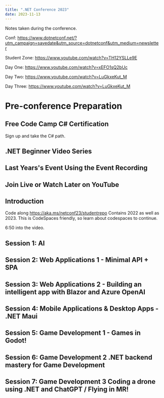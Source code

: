 ```yaml
---
title: ".NET Conference 2023"
date: 2023-11-13
---
```


Notes taken during the conference.

Conf: https://www.dotnetconf.net/?utm_campaign=savedate&utm_source=dotnetconf&utm_medium=newsletter

Student Zone: https://www.youtube.com/watch?v=TH12YSLLe9E

Day One: https://www.youtube.com/watch?v=xEFO1sQ2bUc

Day Two: https://www.youtube.com/watch?v=LuGkxeKut_M

Day Three: https://www.youtube.com/watch?v=LuGkxeKut_M

# Pre-conference Preparation

## Free Code Camp C# Certification
Sign up and take the C# path.

## .NET Beginner Video Series

## Last Years's Event Using the Event Recording

## Join Live or Watch Later on YouTube

## Introduction
Code along https://aka.ms/netconf23/studentrepo Contains 2022 as well as 2023. This is CodeSpaces friendly, so learn about codespaces to continue.

6:50 into the video.

## Session 1: AI

## Session 2: Web Applications 1 - Minimal API + SPA

## Session 3: Web Applications 2 - Building an intelligent app with Blazor and Azure OpenAI

## Session 4: Mobile Applications & Desktop Apps - .NET Maui

## Session 5: Game Development 1 - Games in Godot!

## Session 6: Game Development 2 .NET backend mastery for Game Development

## Session 7: Game Development 3 Coding a drone using .NET and ChatGPT / Flying in MR!
